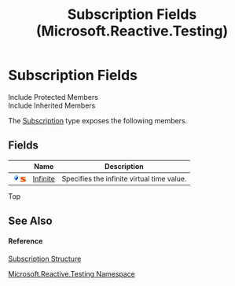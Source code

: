 ﻿---
title: Subscription Fields (Microsoft.Reactive.Testing)
TOCTitle: Subscription Fields
ms:assetid: Fields.T:Microsoft.Reactive.Testing.Subscription
ms:mtpsurl: https://msdn.microsoft.com/en-us/library/microsoft.reactive.testing.subscription_fields(v=VS.103)
ms:contentKeyID: 36069315
ms.date: 06/28/2011
mtps_version: v=VS.103
---

# Subscription Fields

Include Protected Members  
Include Inherited Members  

The [Subscription](hh229527\(v=vs.103\).md) type exposes the following members.

## Fields

<table>
<thead>
<tr class="header">
<th> </th>
<th>Name</th>
<th>Description</th>
</tr>
</thead>
<tbody>
<tr class="odd">
<td><img src="images\Hh314728.pubfield(en-us,VS.103).gif" title="Public field" alt="Public field" /><img src="images\Hh244319.static(en-us,VS.103).gif" title="Static member" alt="Static member" /></td>
<td><a href="hh229383(v=vs.103).md">Infinite</a></td>
<td>Specifies the infinite virtual time value.</td>
</tr>
</tbody>
</table>

Top

## See Also

#### Reference

[Subscription Structure](hh229527\(v=vs.103\).md)

[Microsoft.Reactive.Testing Namespace](hh212009\(v=vs.103\).md)

